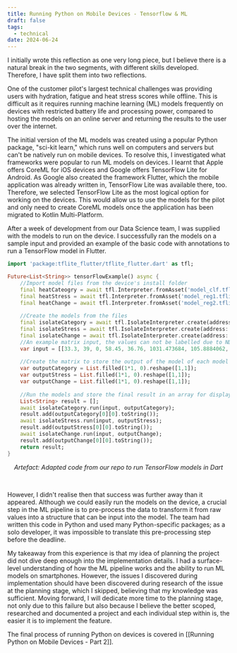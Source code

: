 ```yaml
---
title: Running Python on Mobile Devices - Tensorflow & ML
draft: false
tags:
  - technical
date: 2024-06-24
---
```

 I initially wrote this reflection as one very long piece, but I believe there is a natural break in the two segments, with different skills developed. Therefore, I have split them into two reflections. 
 
 One of the customer pilot's largest technical challenges was providing users with hydration, fatigue and heat stress scores while offline. This is difficult as it requires running machine learning (ML) models frequently on devices with restricted battery life and processing power, compared to hosting the models on an online server and returning the results to the user over the internet. 

The initial version of the ML models was created using a popular Python package, "sci-kit learn," which runs well on computers and servers but can't be natively run on mobile devices. To resolve this, I investigated what frameworks were popular to run ML models on devices. I learnt that Apple offers CoreML for iOS devices and Google offers TensorFlow Lite for Android. As Google also created the framework Flutter, which the mobile application was already written in, TensorFlow Lite was available there, too. Therefore, we selected TensorFlow Lite as the most logical option for working on the devices. This would allow us to use the models for the pilot and only need to create CoreML models once the application has been migrated to Kotlin Multi-Platform.

After a week of development from our Data Science team, I was supplied with the models to run on the device. I successfully ran the models on a sample input and provided an example of the basic code with annotations to run a TensorFlow model in Flutter.


```Dart title="Tensorflow Lite Example"
import 'package:tflite_flutter/tflite_flutter.dart' as tfl;

Future<List<String>> tensorFlowExample() async {
	//Import model files from the device's install folder
	final heatCateogry = await tfl.Interpreter.fromAsset('model_clf.tflite');
	final heatStress = await tfl.Interpreter.fromAsset('model_reg1.tflite');
	final heatChange = await tfl.Interpreter.fromAsset('model_reg2.tflite');
	
	//Create the models from the files
	final isolateCategory = await tfl.IsolateInterpreter.create(address: heatCateogry.address);
	final isolateStress = await tfl.IsolateInterpreter.create(address: heatStress.address);
	final isolateChange = await tfl.IsolateInterpreter.create(address: heatChange.address);
	//An example matrix input, the values can not be labelled due to NDA
	var input = [[33.3, 39, 0, 58.45, 36.76, 1031.473684, 105.8884062, 58.16920094, 58.81066145, 6.2817225, 49.42339374, 72.02881152, 82.33468285, 21, 55.26315789]];
	
	//Create the matrix to store the output of the model of each model
	var outputCategory = List.filled(1*1, 0).reshape([1,1]);
	var outputStress = List.filled(1*1, 0).reshape([1,1]);
	var outputChange = List.filled(1*1, 0).reshape([1,1]);
	
	//Run the models and store the final result in an array for displaying to the user
	List<String> result = [];
	await isolateCategory.run(input, outputCategory);
	result.add(outputCategory[0][0].toString());
	await isolateStress.run(input, outputStress);
	result.add(outputStress[0][0].toString());
	await isolateChange.run(input, outputChange);
	result.add(outputChange[0][0].toString());
	return result;
}
``` 
<p style="text-align: center; font-style: italic;">
Artefact: Adapted code from our repo to run TensorFlow models in Dart</p>  
</br>

However, I didn't realise then that success was further away than it appeared. Although we could easily run the models on the device, a crucial step in the ML pipeline is to pre-process the data to transform it from raw values into a structure that can be input into the model. The team had written this code in Python and used many Python-specific packages; as a solo developer, it was impossible to translate this pre-processing step before the deadline. 

My takeaway from this experience is that my idea of planning the project did not dive deep enough into the implementation details. I had a surface-level understanding of how the ML pipeline works and the ability to run ML models on smartphones. However, the issues I discovered during implementation should have been discovered during research of the issue at the planning stage, which I skipped, believing that my knowledge was sufficient. Moving forward, I will dedicate more time to the planning stage, not only due to this failure but also because I believe the better scoped, researched and documented a project and each individual step within is, the easier it is to implement the feature.

The final process of running Python on devices is covered in [[Running Python on Mobile Devices - Part 2]].